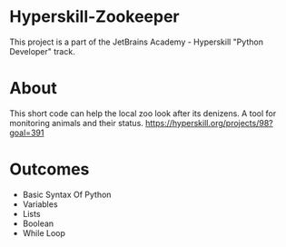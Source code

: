 # Hyperskill-Zookeeper
This project is a part of the JetBrains Academy - Hyperskill "Python Developer" track.
# About
This short code can help the local zoo look after its denizens. A tool for monitoring animals and their status.
https://hyperskill.org/projects/98?goal=391
# Outcomes
- Basic Syntax Of Python
- Variables
- Lists
- Boolean
- While Loop
